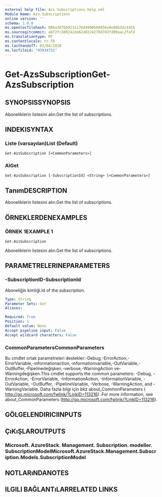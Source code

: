 ```yaml
---
external help file: Azs.Subscriptions-help.xml
Module Name: Azs.Subscriptions
online version: ''
schema: 2.0.0
ms.openlocfilehash: 88ba307bb9232176d4900b80856e0e08b3dc445b
ms.sourcegitcommit: a6f2fc500242de6248224278d743fd09aac2fafd
ms.translationtype: MT
ms.contentlocale: tr-TR
ms.lasthandoff: 03/04/2020
ms.locfileid: "93934731"
---
```

# <span data-ttu-id="2ef75-101">Get-AzsSubscription</span><span class="sxs-lookup"><span data-stu-id="2ef75-101">Get-AzsSubscription</span></span>

## <span data-ttu-id="2ef75-102">SYNOPSIS</span><span class="sxs-lookup"><span data-stu-id="2ef75-102">SYNOPSIS</span></span>
<span data-ttu-id="2ef75-103">Aboneliklerin listesini alın.</span><span class="sxs-lookup"><span data-stu-id="2ef75-103">Get the list of subscriptions.</span></span>

## <span data-ttu-id="2ef75-104">INDEKI</span><span class="sxs-lookup"><span data-stu-id="2ef75-104">SYNTAX</span></span>

### <span data-ttu-id="2ef75-105">Liste (varsayılan)</span><span class="sxs-lookup"><span data-stu-id="2ef75-105">List (Default)</span></span>
```
Get-AzsSubscription [<CommonParameters>]
```

### <span data-ttu-id="2ef75-106">Al</span><span class="sxs-lookup"><span data-stu-id="2ef75-106">Get</span></span>
```
Get-AzsSubscription [-SubscriptionId] <String> [<CommonParameters>]
```

## <span data-ttu-id="2ef75-107">Tanım</span><span class="sxs-lookup"><span data-stu-id="2ef75-107">DESCRIPTION</span></span>
<span data-ttu-id="2ef75-108">Aboneliklerin listesini alın.</span><span class="sxs-lookup"><span data-stu-id="2ef75-108">Get the list of subscriptions.</span></span>

## <span data-ttu-id="2ef75-109">ÖRNEKLERDEN</span><span class="sxs-lookup"><span data-stu-id="2ef75-109">EXAMPLES</span></span>

### <span data-ttu-id="2ef75-110">ÖRNEK 1</span><span class="sxs-lookup"><span data-stu-id="2ef75-110">EXAMPLE 1</span></span>
```
Get-AzsSubscription
```

<span data-ttu-id="2ef75-111">Aboneliklerin listesini alın.</span><span class="sxs-lookup"><span data-stu-id="2ef75-111">Get the list of subscriptions.</span></span>

## <span data-ttu-id="2ef75-112">PARAMETRELERINE</span><span class="sxs-lookup"><span data-stu-id="2ef75-112">PARAMETERS</span></span>

### <span data-ttu-id="2ef75-113">-SubscriptionID</span><span class="sxs-lookup"><span data-stu-id="2ef75-113">-SubscriptionId</span></span>
<span data-ttu-id="2ef75-114">Aboneliğin kimliği.</span><span class="sxs-lookup"><span data-stu-id="2ef75-114">Id of the subscription.</span></span>

```yaml
Type: String
Parameter Sets: Get
Aliases:

Required: True
Position: 1
Default value: None
Accept pipeline input: False
Accept wildcard characters: False
```

### <span data-ttu-id="2ef75-115">CommonParameters</span><span class="sxs-lookup"><span data-stu-id="2ef75-115">CommonParameters</span></span>
<span data-ttu-id="2ef75-116">Bu cmdlet ortak parametreleri destekler:-Debug,-ErrorAction,-ErrorVariable,-ınformationaction,-ınformationvariable,-OutVariable,-OutBuffer,-Pipelinedeğişken,-verbose,-WarningAction ve-Warningdeğişken.</span><span class="sxs-lookup"><span data-stu-id="2ef75-116">This cmdlet supports the common parameters: -Debug, -ErrorAction, -ErrorVariable, -InformationAction, -InformationVariable, -OutVariable, -OutBuffer, -PipelineVariable, -Verbose, -WarningAction, and -WarningVariable.</span></span> <span data-ttu-id="2ef75-117">Daha fazla bilgi için bkz about_CommonParameters ( http://go.microsoft.com/fwlink/?LinkID=113216) .</span><span class="sxs-lookup"><span data-stu-id="2ef75-117">For more information, see about_CommonParameters (http://go.microsoft.com/fwlink/?LinkID=113216).</span></span>

## <span data-ttu-id="2ef75-118">GÖLGELENDIRICI</span><span class="sxs-lookup"><span data-stu-id="2ef75-118">INPUTS</span></span>

## <span data-ttu-id="2ef75-119">ÇıKıŞLAR</span><span class="sxs-lookup"><span data-stu-id="2ef75-119">OUTPUTS</span></span>

### <span data-ttu-id="2ef75-120">Microsoft. AzureStack. Management. Subscription. modeller. SubscriptionModel</span><span class="sxs-lookup"><span data-stu-id="2ef75-120">Microsoft.AzureStack.Management.Subscription.Models.SubscriptionModel</span></span>

## <span data-ttu-id="2ef75-121">NOTLARıNDA</span><span class="sxs-lookup"><span data-stu-id="2ef75-121">NOTES</span></span>

## <span data-ttu-id="2ef75-122">ILGILI BAĞLANTıLAR</span><span class="sxs-lookup"><span data-stu-id="2ef75-122">RELATED LINKS</span></span>
